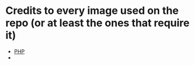 # Credits to every image used on the repo (or at least the ones that require it)

- [PHP](https://creativecommons.org/licenses/by-sa/4.0/)
- 
